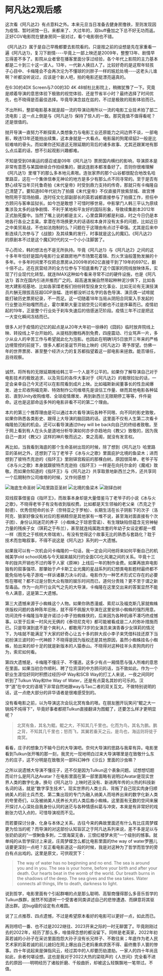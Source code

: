 # 阿凡达2观后感

这次看《阿凡达2》有点意料之外。本来元旦当日准备去健身房撸铁，至则发现因为疫情、暂时闭馆一日。来都来了、大过年的，双buff叠加之下总不好无功而返。正好CGV电影院在健身房同一层对过，看个电影倒也不错。

《阿凡达2》属于是自己早晚都要去影院看的。只是按之前的设想是先在家重看一遍《阿凡达1》，复习下剧情\----毕竟上一部上映还是2009年，整整13年、剧情早忘得差不多了。影院从业者曾在播客里面分享过经验，各个年代上影院的主力基本都是二十到三十这一波人。13年，一代新人换旧人了。比较好奇的是这帮年轻孩子心目中、卡梅隆会不会再次沦为不懂球的刘胖子一样的尴尬处境\----这老头儿谁啊？听都没听说过，应该是个新人吧，拍的电影还挺漂亮逼真的。

在6:30的4DX Screen与7:00的3D 4K 48帧杜比影院上，稍微犹豫了一下。究竟是顺着导演的意思体验下极致的视觉体验、还是节省半小时？最终选择了时间优先，也不晓得是否最佳选择。毕竟导演念兹在兹的，不过是极致的观影体验而已。

不出所料，整部电影基本就是超一流的导演动用所以一流的电影工业技术拍了部二流电影；这一点上倒是与《阿凡达1》保持了惊人的一致。那究竟值不值得看呢？还是很值的。

抛开导演一直努力不断探索人类想象力与电影工业还原能力之间边界不谈，一部电影，睽违13年还能拍出续集，这本身就是一大看点。电影届的狗尾续貂2一般是比较难啃的骨头。而如果你还知道这无限延期的背后的诸多故事、尤其还跟某地有那么点瓜葛的话，想不引起观影兴趣都难。

不知是受到08奥运的感召或是09年《阿凡达1》票房国内横扫的影响，导演原本是非常有意愿与某国继续合作拍续集的，据说连剧本都准备好了。否则你很难理解《阿凡达1》里埋下的那么多本地元素哏。连张家界的那个山谷都很配合地改名哈里路亚，这在一个集体信奉无神论的地方是多少有那么点不同寻常的。至于是否有野心续写当年贝托鲁奇拍《末代皇帝》时受到鼎力支持的传奇，那就只有卡梅隆自己清楚了。要知道80年代初为了拍摄《末代皇帝》不仅直接开放紫禁城、故宫博物院用于现场拍摄，连时任文化部副部长的英若诚都直接参与了拍摄工作，担任中方顾问与客串监狱长。如今岂是敢想？可惜时移世易，中影掌门人韩三平认为原续集涉及太多的战争剧情、不利于某地和平友好的国际形象，导致续集剧本2012年正式胎死腹中。当然了嘴上说的都是主义，心里盘算的都是利益，时之今日仍是本地各行各业之圭臬。拿潜在市场换更大的话语权本身并没有太多的问题，比如近日之中美贸易战，不也如法炮制的么？问题在于这理由有点过于牵强。尤其是后来中影连续几次参与了《战狼》及其续集的发行，时事就是这么的魔幻。《阿凡达2》的原剧本不过是这个魔幻时代的又一个小小注脚罢了。

平心而论，韩的想法也不是无所执持。毕竟《阿凡达1》与《阿凡达2》之间的这十多年年恰好是国内电影行业紧跟房地产市场繁花着锦、烈火烹油般蓬勃发展的十多年。十多年时间里不仅把总票房从2009年的62亿直接干到了19年的697亿，翻十倍不止。还在民营经济的全方位参与下彻底重构了这个国家的院线放映体系，实现了行业现代化转型。就连IMAX这种如今看来寻常不过的硬件设施，也是《阿凡达1》首次在国内引进并推而广之的。超高速发展自然带起种种泥沙俱下，比如各地大建影视基地、比如各家煤老板们纷纷转型投身文化事业、比如无论有无演技演员片酬无限拔高狂超GDP涨幅、连听都没听过名字的各色导演、演员偶一试啼就能打破历史票房纪录，不一而足。这一切随着18年当局从阴阳合同案入手发起的行业整治开始嘎然而止，霍尔果斯大量注销空壳公司都也不过是序幕而已。疫情初起的19年，正是整个行业处于刹车失速后的倍感迷茫阶段。疫情三年不过是把这一大变化瞬间冻结而已。

很多人对于疫情的记忆的起点是从20年大年初一徐峥的《囧妈》临时放弃院线上映、转投线上平台开始的。从提档到撤档再到免费，四座震动、行业骂声一片，多少从业人的辛苦工作与希望就此化为泡影。也因此在明确1月5日放开三年来的严格边境管控的前提下，很多人都对圣诞节开始上映的《阿凡达2》寄予厚望。仿佛一年的世界票房、甚至整个经济火力的复苏都指望着这一部电影来拯救。能否堪任，且待观察。

<img decoding="async" src="https://i0.wp.com/salty.vip/wp-content/uploads/2023/01/img23010301.jpeg?resize=247%2C300" alt="" data-recalc-dims="1" />

诚然，将所有的无限延期推给韩三平一个人是不公平的。如果你了解导演自己对于电影技术的极致追求、以及背后的各件大事对于《阿凡达2》的极限拉扯的话，一定会亲幸自己今天还可以在影院看到成片上映。比如福斯新闻董事长的性丑闻爆发、迪士尼收购福克斯、特效制作公司维塔先是误估工作量、继而其他电影各种延宕、直到Unity收购维塔、全球疫情爆发、再到新西兰无限期停工等等，件件毙命。这也是这部命运多舛的电影非看不可的第二个理由。

本片的第三个推荐理由是可以通过本片看导演玩各种不同哏、向不同的影史致敬，如果你熟悉各类影史、跟得上大导演的脑回路的话。这里面不仅有人生第二次看卡梅隆拍沉船的机会。还可以看导演通过they will be back向自己的终结者致敬。至于网上看到有人在头头是道地分析导演如何亦步亦趋地向《教父》致敬的，因为我自己一直对《教父》这样的神片敬而远之、束之高阁，就没有发言权。

再比如，当我看到海底的那个生命圣树出现的时候，除了想到《阿凡达1》哈里路亚的圣树之外，还想到了马丁老爷子《冰与火之歌》里面庇护北境的鱼梁木；进而想到了彼特杰克逊的《指环王》里刚铎宫殿前的那棵白树。原因很简单，老爷子写《冰与火之歌》本身就跟彼特杰克逊拍《指环王》一样是在向托尔金的《魔戒》致敬。而如果你知道的《指环王》与《阿凡达2》共享取景地新西兰之外，还共享同一个后期制作公司维塔的时候，又作何感想？

<img decoding="async" src="https://i0.wp.com/salty.vip/wp-content/uploads/2023/01/img23010302.webp?resize=300%2C124" alt="海底生命圣树" data-recalc-dims="1" />
<img decoding="async" src="https://i0.wp.com/salty.vip/wp-content/uploads/2023/01/img23010303.webp?resize=300%2C169" alt="哈里路亚圣树" data-recalc-dims="1" />
<img decoding="async" src="https://i0.wp.com/salty.vip/wp-content/uploads/2023/01/img23010304.webp?resize=300%2C169" alt="北境的鱼梁木" data-recalc-dims="1" />
<img decoding="async" src="https://i0.wp.com/salty.vip/wp-content/uploads/2023/01/img23010305.webp?resize=300%2C150" alt="刚铎白树" data-recalc-dims="1" />

双线叙事借鉴自《指环王》，而故事本身却是大量借鉴马丁老爷子的小说《冰与火之歌》，不晓得老爷子有没有收到版权费。比如都是天生领袖的老父亲（杰克之于耐德）、优秀但短命的长子（奈特亚之于罗柏）、长期生活在长子阴影下的次子（洛阿克、狼家好像没有对应的惹祸精但是其他家有一堆不说，甚至海对面直接有个次子团）、身份认同迷茫的养子（小蜘蛛之于琼恩雪诺）、有生理缺陷但蕴含无穷神秘力量的残疾子女（琪莉之于布兰），甚至就连纯属跑龙套的年幼子女设定都是一模一样（图克之于核桃大帝瑞肯）。有没有觉得这个故事无比的熟悉与套路化？耽于技术而忽略叙事，不得不说这是《阿凡达》系列的一大遗憾。

如果我可以有一次机会问卡梅隆的一句话，我一定会问问他将来如何平衡自己的机械美学old school风格与今天越来越风行的全面CG化风潮之间的关系。毕竟十三年的拢共开销也不过约等于人家《原神》上线后一年的制作金费。如果再放弃电影独有的叙事强项、那肇始于卢卡斯工业光魔的星战系列的幻想类电影题材最终都不能免俗地与电子游戏一样诉诸暴力决斗的话，电影作为一种艺术形式它存在的必要性在哪呢？都不过是分割大众有限的娱乐时间而已，道何分贵贱？更不至于谓之新型毒品。作为一向开行业风气之先的大导演，卡梅隆在这里交出来的答案显然不能令人满意，这是第二大遗憾。

第三大遗憾来源于小蜘蛛这个人物。如果你熟悉漫威、索尼以及福克斯几家就蜘蛛侠版权问题的各种陈年旧账，就不得不佩服大导演在这里安排小蜘蛛的强烈用意。坊间流传卡梅隆当年是许诺过小李子拍蜘蛛侠的，后来因为各种机缘不凑巧终成憾事。以至于后来一时风光无俩的《泰坦尼克号》都可能被看成是二人的弥补措施而已。只是导演到底不是个爽利人，都敢用73岁的女演员来演青春少女琪莉的情况下，为啥就不能满足下大家的好奇心让五十多的胖大叔小李子来凭借科技还原下当初扮演兰波时的一代神颜？不晓得是因为版权还是其他原因，虽然小蜘蛛挂名小蜘蛛，拍出来的却十足的就是新版本的人猿泰山。不晓得对这种挂羊头卖狗肉的行为，索尼如何看。

第四大遗憾是，卡梅隆不懂庄子、不懂道。这多少有点一厢情愿与强人所难的意思在里面。如果当初合作顺利、聘了位资深的中方顾问的话，当不致如此。作为一个职业生涯恰好同时积攒过经历HP Way和SCB Way的打工人来说，一夜之间同时听到了Tulkun Way和the Way of Water，还是有点莫名其妙的可乐的。汉字“道”在中文的语境下非常自然地跟way与Tao二者的双关互文。不做特别说明的话，这一点绝大部分的非华语者是很难感受到的。

没有看电影之前，以为导演这次会玩北冥有鱼的哏。在朋友圈开玩笑问“鲲之大一锅炖不炖得下”，毕竟好事者都把Tulkun直接翻译为图鲲了，还要怎么样才更明显呢？

> 北冥有鱼，其名为鲲。鲲之大，不知其几千里也。化而为鸟，其名为鹏。鹏之背，不知其几千里也；怒而飞，其翼若垂天之云。是鸟也，海运则将徙于南冥。

看看，庄子的想象力不输今日的大导演吧。奈何大导演的思路与我辈有异。电影里看到Tulkun张开嘴的那一刻，我灵光一现地明白过来大导演哪里是在致敬什么东方的庄子，这不分明是在致敬另一部科幻神作《沙丘》里面的沙虫嘛？

之所以说遗憾大导演不懂庄子，还不仅是因为Tulkun这个表象问题。试想想切题而论什么是阿凡达Avatar？在电影里面在第一部里面略有说明过Avatar是现实世界人类的数字化身。换句《阿凡达1》上映时还没有、新进两年传的火热的科技新名词的话，就是”数字孪生技术“。现实世界的人类士兵、背叛了自己现实肉身归顺纳美人的前士兵杰克、第二集出现的专门为融入纳美人而培养出来的数字化新人类的夸里奇们，以及被纳美人抚养长大的人类后裔小蜘蛛。这里面有无数的空间来展开探讨人心深处自我身份认同的迷茫与各种情感纠葛与冲突，本来是有非常好的戏剧张力切入点的，可惜导演视而不见。

而若要探讨分身、化身与本体之关系，古往今来的典故里面还有什么有比庄周梦蝶更为恰当的呢？而导演的对这部份认知盲区之于阿凡达系列来说，差不多是足以与张奶奶说的”一恨鲥鱼多刺，二恨海棠无香，三恨红楼梦未完“一个级别的憾事。就单纯的从哲学探讨上来说，庄周梦蝶怎么都比电影里面的the way of water罗圈儿话要更深刻一点吧？反正看电影道这一段的时候，我是对这种为了哲学而哲学的旁白有点出戏的。这里是原文，可供观赏下：

> The way of water has no beginning and no end. The sea is around you and in you. The sea is your home, before your birth and after your death. Our hearts beat in the womb of the world. Our breath burns in the shadows of the deep. The sea gives and the sea takes. Water connects all things, life to death, darkness to light.

说到哲学，电影里面有个引起群嘲的点是那么聪明、高智商懂得那么多音乐哲学的Tulkun族群，居然不知道听一个受害者同类讲述自己的悲惨遭遇、而肆意将其驱逐出群。这bug级的设定有点难圆。

说了三点推荐、四点遗憾，不过是希望原本看好的电影可以更好一点，如此而已。

再则唠叨一番、也不过是2022继往、2023开来之际的一时无聊罢了。毕竟刚刚过去的2022年，经历了那么多，啥值得念想的都没留下。同样是老英家，2022年初英若诚的小孙子在采访里面抱怨大孙子没有长兄样子、不敢往来；年底作为老人民艺术家的英若诚的前儿媳妇在网上爆出自己老妈重病求医不得、最终撒手人寰的惨事。四十年说起来是弹指风云，经过其中的人却要历劫渡劫。一家人的四十年尚且如此，余者何堪设想。这也是我对于2022大热的梁晓声的《人世间》完全看不进去的原因\----明明经历了诸般折磨、千般曲折，却被这么轻飘飘地一笔带过。不值。

